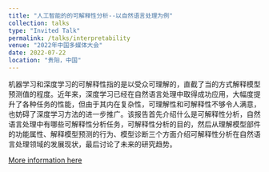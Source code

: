 ```yaml
---
title: "人工智能的的可解释性分析--以自然语言处理为例"
collection: talks
type: "Invited Talk"
permalink: /talks/interpretability
venue: "2022年中国多媒体大会"
date: 2022-07-22
location: "贵阳，中国"
---
```

机器学习和深度学习的可解释性指的是以受众可理解的，直截了当的方式解释模型预测值的程度。近年来，深度学习已经在自然语言处理中取得成功应用，大幅度提升了各种任务的性能，但由于其内在复杂性，可理解性和可解释性不够令人满意，也妨碍了深度学习方法的进一步推广。该报告首先介绍什么是可解释性分析，自然语言处理中有哪些可解释性分析任务，可解释性分析的目的，然后从理解模型部件的功能属性、解释模型预测的行为、模型诊断三个方面介绍可解释性分析在自然语言处理领域的发展现状，最后讨论了未来的研究趋势。

[More information here](http://chinamm.csig.org.cn/2022/home.html)

